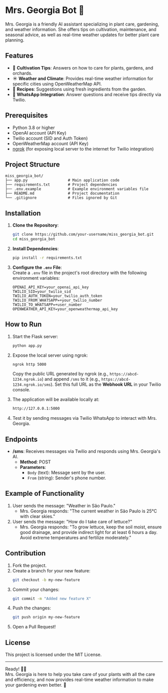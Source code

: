 # Mrs. Georgia Bot 🌱  
Mrs. Georgia is a friendly AI assistant specializing in plant care, gardening, and weather information. 
She offers tips on cultivation, maintenance, and seasonal advice, as well as real-time weather updates for better plant care planning. 

## Features  
- 🌿 **Cultivation Tips**: Answers on how to care for plants, gardens, and orchards.  
- ☀️ **Weather and Climate**: Provides real-time weather information for specific cities using OpenWeatherMap API.  
- 🥗 **Recipes**: Suggestions using fresh ingredients from the garden.  
- 🔔 **WhatsApp Integration**: Answer questions and receive tips directly via Twilio.  

## Prerequisites  
- Python 3.8 or higher  
- OpenAI account (API Key)  
- Twilio account (SID and Auth Token)  
- OpenWeatherMap account (API Key)  
- [ngrok](https://ngrok.com/) (for exposing local server to the internet for Twilio integration)  

## Project Structure  
```
miss_georgia_bot/  
├── app.py                  # Main application code  
├── requirements.txt        # Project dependencies  
├── .env.example            # Example environment variables file  
├── README.md               # Project documentation  
└── .gitignore              # Files ignored by Git  
```

## Installation  
1. **Clone the Repository**:  
   ```bash  
   git clone https://github.com/your-username/miss_georgia_bot.git  
   cd miss_georgia_bot  
   ```  

2. **Install Dependencies**:  
   ```bash  
   pip install -r requirements.txt  
   ```  

3. **Configure the `.env` File**:  
   Create a `.env` file in the project's root directory with the following environment variables:  
   ```plaintext  
   OPENAI_API_KEY=your_openai_api_key  
   TWILIO_SID=your_twilio_sid  
   TWILIO_AUTH_TOKEN=your_twilio_auth_token  
   TWILIO_FROM_WHATSAPP=+your_twilio_number  
   TWILIO_TO_WHATSAPP=+user_number  
   OPENWEATHER_API_KEY=your_openweathermap_api_key  
   ```  

## How to Run  
1. Start the Flask server:  
   ```bash  
   python app.py  
   ```  
2. Expose the local server using ngrok:  
   ```bash  
   ngrok http 5000  
   ```  
   Copy the public URL generated by ngrok (e.g., `https://abcd-1234.ngrok.io`) and append `/sms` to it (e.g., `https://abcd-1234.ngrok.io/sms`). Set this full URL as the **Webhook URL** in your Twilio console.  

3. The application will be available locally at:  
   ```bash  
   http://127.0.0.1:5000  
   ```  
4. Test it by sending messages via Twilio WhatsApp to interact with Mrs. Georgia.  

## Endpoints  
- **/sms**: Receives messages via Twilio and responds using Mrs. Georgia's AI.  
   - **Method**: POST  
   - **Parameters**:  
     - `Body` (text): Message sent by the user.  
     - `From` (string): Sender's phone number.  

## Example of Functionality  
1. User sends the message: "Weather in São Paulo."  
   - Mrs. Georgia responds: "The current weather in São Paulo is 25°C with clear skies."  
2. User sends the message: "How do I take care of lettuce?"  
   - Mrs. Georgia responds: "To grow lettuce, keep the soil moist, ensure good drainage, and provide indirect light for at least 6 hours a day. Avoid extreme temperatures and fertilize moderately."  

## Contribution  
1. Fork the project.  
2. Create a branch for your new feature:  
   ```bash  
   git checkout -b my-new-feature  
   ```  
3. Commit your changes:  
   ```bash  
   git commit -m "Added new feature X"  
   ```  
4. Push the changes:  
   ```bash  
   git push origin my-new-feature  
   ```  
5. Open a Pull Request!  

## License  
This project is licensed under the MIT License.  

---  
Ready! 🌱🚀  
Mrs. Georgia is here to help you take care of your plants with all the care and efficiency, and now provides real-time weather information to make your gardening even better. 🌿
